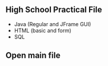 ## High School Practical File
- Java (Regular and JFrame GUI)
- HTML (basic and form)
- SQL

## Open main file
